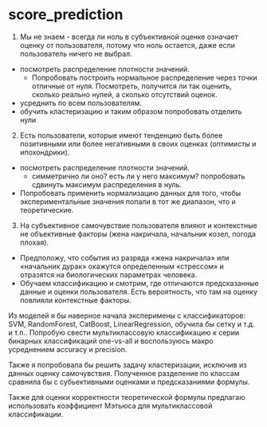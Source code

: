 # score_prediction

1. Мы не знаем - всегда ли ноль в субъективной оценке означает оценку от пользователя, потому что ноль остается, даже если пользователь ничего не выбрал.
- посмотреть распределение плотности значений. 
  - Попробовать построить нормальное распределение через точки отличные от нуля. Посмотреть, получится ли так оценить, сколько реально нулей, а сколько отсутствий оценок. 
- усреднить по всем пользователям.
- обучить кластеризацию и таким образом попробовать отделить нули 


2. Есть пользователи, которые имеют тенденцию быть более позитивными или более негативными в своих оценках (оптимисты и ипохондрики).
- посмотреть распределение плотности значений. 
  - симметрично ли оно? есть ли у него максимум? попробовать сдвинуть максимум распределения в нуль.
- Попробовать применить нормализацию данных для того, чтобы экспериментальные значения попали в тот же диапазон, что и теоретические. 


3. На субъективное самочувствие пользователя влияют и контекстные не объективные факторы (жена накричала, начальник козел, погода плохая). 
- Предположу, что события из разряда «жена накричала» или «начальник дурак» окажутся определенным «стрессом» и отразятся на биологических параметрах человека. 
- Обучаем классификацию и смотрим, где отличаются предсказанные данные и оценки пользователя. Есть вероятность, что там на оценку повлияли контекстные факторы.  



Из моделей я бы наверное начала эксперимены с классификаторов: SVM, RandomForest, CatBoost, LinearRegression, обучила бы сетку и т.д. и т.п..
Попробую свести мультиклассовую классификацию к серии бинарных классификаций one-vs-all и воспользуюсь макро усреднением accuracy и precision. 

Также я попробовала бы решить задачу кластеризации, исключив из данных оценку самочувствия. Полученное разделение по классам сравнила бы с субьективными оценками и предсказаниями формулы.

Также для оценки корректности теоретической формулы предлагаю использовать коэффициент Мэтьюса для мультиклассовой классификации.










